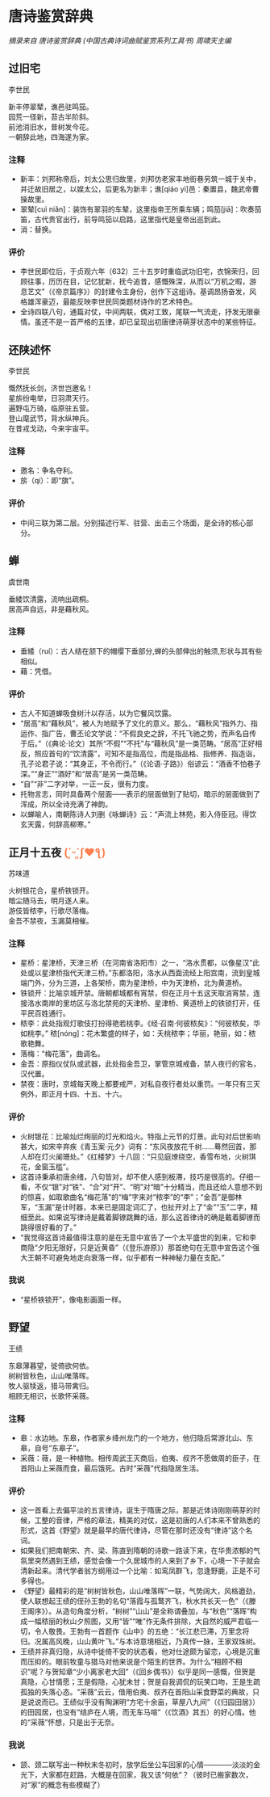 # 唐诗鉴赏辞典

*摘录来自*
*唐诗鉴赏辞典 (中国古典诗词曲赋鉴赏系列工具书)*
*周啸天主编*

## 过旧宅
李世民　  

新丰停翠辇，谯邑驻鸣笳。  
园荒一径新，苔古半阶斜。  
前池消旧水，昔树发今花。  
一朝辞此地，四海遂为家。
### 注释
- 新丰：刘邦称帝后，刘太公思归故里，刘邦仿老家丰地街巷另筑一城于关中，并迁故旧居之，以娱太公，后更名为新丰；谯[qiáo yì]邑：秦置县，魏武帝曹操故里。
- 翠辇[cuì niǎn]：装饰有翠羽的车辇，这里指帝王所乘车辆；鸣笳[jiā]：吹奏笳笛，古代贵官出行，前导鸣笳以启路，这里指代是皇帝出巡到此。
- 消：替换。
### 评价
- 李世民即位后，于贞观六年（632）三十五岁时重临武功旧宅，衣锦荣归，回顾往事，历历在目，记忆犹新，抚今追昔，感慨殊深，从而以“万机之暇，游息艺文”（《帝京篇序》）的封建令主身份，创作下这组诗。基调昂扬奋发，风格雄浑豪迈，最能反映李世民同类题材诗作的艺术特色。
- 全诗四联八句，通篇对仗，中间两联，偶对工致，尾联一气流走，抒发无限豪情。虽还不是一首严格的五律，却已呈现出初唐律诗萌芽状态中的某些特征。

## 还陕述怀
李世民　  

慨然抚长剑，济世岂邀名！  
星旂纷电举，日羽肃天行。  
遍野屯万骑，临原驻五营。  
登山麾武节，背水纵神兵。  
在昔戎戈动，今来宇宙平。
### 注释
- 邀名：争名夺利。
- 旂（qí）：即“旗”。
### 评价
- 中间三联为第二层。分别描述行军、驻营、出击三个场面，是全诗的核心部分。

## 蝉
虞世南　  

垂緌饮清露，流响出疏桐。  
居高声自远，非是藉秋风。  
### 注释
- 垂緌（ruí）：古人结在颔下的帽缨下垂部分,蝉的头部伸出的触须,形状与其有些相似。
- 藉：凭借。
### 评价
- 古人不知道蝉吸食树汁以存活，以为它餐风饮露。
- “居高”和“藉秋风”，被人为地赋予了文化的意义。那么，“藉秋风”指外力、指运作、指广告，曹丕论文学说：“不假良史之辞，不托飞驰之势，而声名自传于后。”（《典论·论文）其所“不假”“不托”与“藉秋风”是一类范畴。“居高”正好相反，照应首句的“饮清露”，可知不是指高位，而是指品格、指修养、指造诣，孔子论君子说：“其身正，不令而行。”（《论语·子路》）俗谚云：“酒香不怕巷子深。”“身正”“酒好”和“居高”是另一类范畴。
- “自”“非”二字对举，一正一反，很有力度。
- 托物言志，同时具备两个层面——表示的层面做到了贴切，暗示的层面做到了浑成，所以全诗充满了神韵。
- 以蝉喻人，南朝陈诗人刘删《咏蝉诗》云：“声流上林苑，影入侍臣冠。得饮玄天露，何辞高柳寒。”


## 正月十五夜 <font color=coral>(´͈ᵕ`͈ʃ♥ƪ)</font>
苏味道  

火树银花合，星桥铁锁开。  
暗尘随马去，明月逐人来。  
游伎皆秾李，行歌尽落梅。  
金吾不禁夜，玉漏莫相催。  
### 注释
-  星桥：星津桥，天津三桥（在河南省洛阳市）之一，“洛水贯都，以像星汉”此处或以星津桥指代天津三桥。”东都洛阳，洛水从西面流经上阳宫南，流到皇城端门外，分为三道，上各架桥，南为星津桥，中为天津桥，北为黄道桥。
- 铁锁开：比喻京城开禁。唐朝都城都有宵禁，但在正月十五这天取消宵禁，连接洛水南岸的里坊区与洛北禁苑的天津桥、星津桥、黄道桥上的铁锁打开，任平民百姓通行。
- 秾李：此处指观灯歌伎打扮得艳若桃李。《经·召南·何彼秾矣》：“何彼秾矣，华如桃李。” 秾[nóng]：花木繁盛的样子，如：夭桃秾李；华丽，艳丽，如：秾歌艳舞。
- 落梅：“梅花落”，曲调名。
- 金吾：原指仪仗队或武器，此处指金吾卫，掌管京城戒备，禁人夜行的官名，汉代置。
- 禁夜：唐时，京城每天晚上都要戒严，对私自夜行者处以重罚。一年只有三天例外，即正月十四、十五、十六。
### 评价
- 火树银花：比喻灿烂绚丽的灯光和焰火。特指上元节的灯景。此句对后世影响甚大，如宋辛弃疾《青玉案·元夕》词有：“东风夜放花千树……蓦然回首，那人却在灯火阑珊处。”《红楼梦》十八回：“只见庭燎绕空，香雪布地，火树琪花，金窗玉槛”。
- 这首诗秉承初唐余绪，八句皆对，却不使人感到板滞，技巧是很高的。仔细一看，不仅“银”对“铁”、“合”对“开”、“明”对“暗”十分精当，而且还给人意想不到的惊喜，如取歌曲名“梅花落”的“梅”字来对“秾李”的“李”；“金吾”是御林军，“玉漏”是计时器，本来已是固定词汇了，也扯开对上了“金”“玉”二字，精细至此。如果说写律诗是戴着脚镣跳舞的话，那么这首律诗的确是戴着脚镣而跳得很好看的了。”
- “我觉得这首诗最值得注意的是在无意中宣告了一个太平盛世的到来，它和李商隐“夕阳无限好，只是近黄昏”（《登乐游原》）那首绝句在无意中宣告这个强大王朝不可避免地走向衰落一样，似乎都有一种神秘力量在支配。”
### 我说
- “星桥铁锁开”，像电影画面一样。

## 野望
王绩　

东皋薄暮望，徙倚欲何依。  
树树皆秋色，山山唯落晖。  
牧人驱犊返，猎马带禽归。  
相顾无相识，长歌怀采薇。
### 注释
- 皋：水边地。东皋，作者家乡绛州龙门的一个地方，他归隐后常游北山、东皋，自号“东皋子”。
- 采薇：薇，是一种植物。相传周武王灭商后，伯夷、叔齐不愿做周的臣子，在首阳山上采薇而食，最后饿死。古时“采薇”代指隐居生活。
### 评价
- 这一首看上去偏平淡的五言律诗，诞生于隋唐之际，那是近体诗刚刚萌芽的时候，工整的音律，严格的章法，精美的对仗，这是初唐的人们本来不曾熟悉的形式，这首《野望》就是最早的唐代律诗，尽管在那时还没有“律诗”这个名词。
- 如果我们把南朝宋、齐、梁、陈直到隋朝的诗歌一路读下来，在华贵浓郁的气氛里突然遇到王绩，感觉会像一个久居城市的人来到了乡下，心境一下子就会清新起来。清代学者翁方纲用过一个比喻：如鸾凤群飞，忽逢野鹿，正是不可多得也。
- 《野望》最精彩的是“树树皆秋色，山山唯落晖”一联，气势阔大，风格遒劲，使人联想起王绩的侄孙王勃的名句“落霞与孤鹜齐飞，秋水共长天一色”（《滕王阁序》）。从造句角度分析，“树树”“山山”是全称谓叠加，与“秋色”“落晖”构成一幅秾丽的秋山夕照图，又用“皆”“唯”作无条件排除，大自然的威严君临一切，令人敬畏。王勃有一首题作《山中》的五绝：“长江悲已滞，万里念将归。况属高风晚，山山黄叶飞。”与本诗意境相近，乃真传一脉，王家双珠树。
- 王绩并非真归隐，从诗中徙倚不安的状态看，他对仕途颇为留恋，心境是沉重而压抑的。眼前牧童与猎马对他来说是个陌生的世界。为什么“相顾不相识”呢？与贺知章“少小离家老大回”（《回乡偶书》）似乎是同一感慨，但贺是真隐，心甘情愿；王是假隐，心犹未甘；贺是自我调侃的玩笑口吻，王是生疏孤独的失落心态。“采薇”云云，借用伯夷、叔齐在首阳山采食野菜的典故，只是说说而已。王绩似乎没有陶渊明“方宅十余亩，草屋八九间”（《归园田居》）的田园居，也没有“结庐在人境，而无车马喧”（《饮酒》其五）的好心情。他的“采薇”怀想，只是出于无奈。
### 我说
- 颔、颈二联写出一种秋末冬初时，放学后坐公车回家的心情————淡淡的金光下，大家都在赶路，大概是在回家，我又该“何依”？（彼时已搬家数次，对“家”的概念有些模糊了）